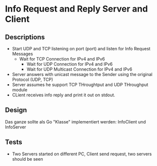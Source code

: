 # Info Request and Reply Server and Client

## Descriptions

- Start UDP and TCP listening on port (port) and listen for Info Request Messages
  - Wait for TCP Connection for IPv4 and IPv6
	- Wait for UDP Connection for IPv4 and IPv6
	- Wait for UDP Multicast Connection for IPv4 and IPv6
- Server answers with unicast message to the Sender using the original Protocol (UDP, TCP)
- Server assumes he support TCP THroughtput and UDP THroughput module
- CLient receives info reply and print it out on stdout.

## Design

Das ganze sollte als Go "Klasse" implementiert werden: InfoClient und InfoServer

## Tests

- Two Servers started on different PC, Client send request, two servers should be seen
